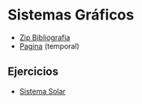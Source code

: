 # Sistemas Gráficos

- [Zip Bibliografia](https://repo.dreamhosters.com/biblio-sg.zip)
- [Pagina](https://www.sg.fedemarino.com.ar/) (temporal)

## Ejercicios

- [Sistema Solar](https://n-zu.github.io/FIUBA_SG/clases/S2/ejercicioSistemaSolar/sistemaSolar2.html)
